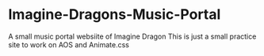 # Imagine-Dragons-Music-Portal
A small music portal websiite of Imagine Dragon
This is just a small practice site to work on AOS and Animate.css 
